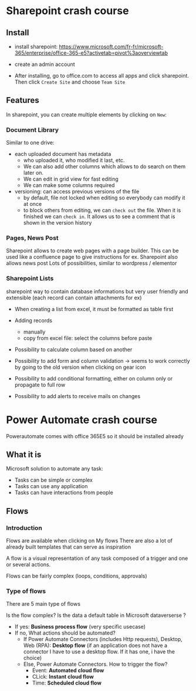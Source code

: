 # Sharepoint crash course

## Install

- install sharepoint: https://www.microsoft.com/fr-fr/microsoft-365/enterprise/office-365-e5?activetab=pivot%3aoverviewtab
- create an admin account

- After installing, go to office.com to access all apps and click sharepoint. Then click `Create Site` and choose `Team Site`

## Features

In sharepoint, you can create multiple elements by clicking on `New`:

### Document Library

Similar to one drive:

- each uploaded document has metadata
  - who uploaded it, who modified it last, etc.
  - We can also add other columns which allows to do search on them later on.
  - We can edit in grid view for fast editing
  - We can make some columns required
- versioning: can access previous versions of the file
  - by default, file not locked when editing so everybody can modify it at once
  - to block others from editing, we can `check out` the file. When it is finished we can `check in`. It allows us to see a comment that is shown in the version history

### Pages, News Post

Sharepoint allows to create web pages with a page builder. This can be used like a confluence page to give instructions for ex.
Sharepoint also allows news post
Lots of possibilities, similar to wordpress / elementor

### Sharepoint Lists

sharepoint way to contain database informations but very user friendly and extensible (each record can contain attachments for ex)

- When creating a list from excel, it must be formatted as table first

- Adding records

  - manually
  - copy from excel file: select the columns before paste

- Possibility to calculate column based on another
- Possibility to add form and column validation -> seems to work correctly by going to the old version when clicking on gear icon
- Possibility to add conditional formatting, either on column only or propagate to full row
- Possibility to add alerts to receive mails on changes

# Power Automate crash course

Powerautomate comes with office 365E5 so it should be installed already

## What it is

Microsoft solution to automate any task:

- Tasks can be simple or complex
- Tasks can use any application
- Tasks can have interactions from people

## Flows

### Introduction

Flows are available when clicking on My flows
There are also a lot of already built templates that can serve as inspiration

A flow is a visual representation of any task composed of a trigger and one or several actions.

Flows can be fairly complex (loops, conditions, approvals)

### Type of flows

There are 5 main type of flows

Is the flow complex? Is the data a default table in Microsoft dataverserse ?

- If yes: **Business process flow** (very specific usecase)
- If no, What actions should be automated?
  - If Power Automate Connectors (includes Http requests), Desktop, Web (RPA): **Desktop flow** (if an application does not have a connector I have to use a desktop flow. If it has one, i have the choice)
  - Else, Power Automate Connectors. How to trigger the flow?
    - Event: **Automated cloud flow**
    - CLick: **Instant cloud flow**
    - Time: **Scheduled cloud flow**
